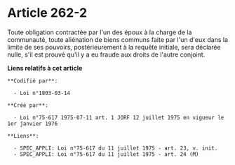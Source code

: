 # Article 262-2

Toute obligation contractée par l'un des époux à la charge de la communauté, toute aliénation de biens communs faite par l'un
d'eux dans la limite de ses pouvoirs, postérieurement à la requête initiale, sera déclarée nulle, s'il est prouvé qu'il y a
eu fraude aux droits de l'autre conjoint.

**Liens relatifs à cet article**

	**Codifié par**:

	  - Loi n°1803-03-14

	**Créé par**:

	  - Loi n°75-617 1975-07-11 art. 1 JORF 12 juillet 1975 en vigueur le 1er janvier 1976

	**Liens**:

	  - SPEC_APPLI: Loi n°75-617 du 11 juillet 1975 - art. 23, v. init.
	  - SPEC_APPLI: Loi n°75-617 du 11 juillet 1975 - art. 24 (M)

